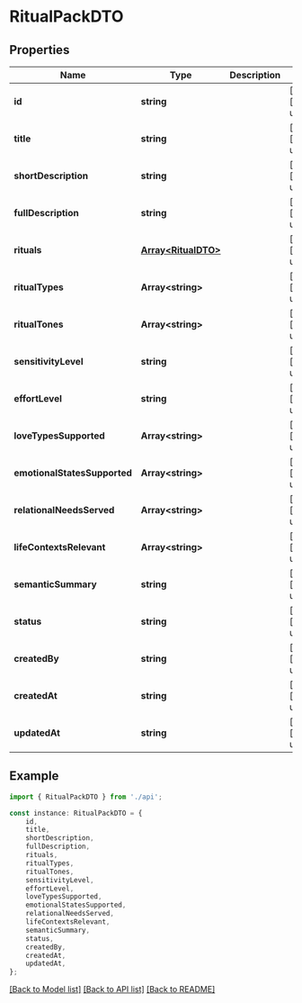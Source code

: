 # RitualPackDTO


## Properties

Name | Type | Description | Notes
------------ | ------------- | ------------- | -------------
**id** | **string** |  | [optional] [default to undefined]
**title** | **string** |  | [optional] [default to undefined]
**shortDescription** | **string** |  | [optional] [default to undefined]
**fullDescription** | **string** |  | [optional] [default to undefined]
**rituals** | [**Array&lt;RitualDTO&gt;**](RitualDTO.md) |  | [optional] [default to undefined]
**ritualTypes** | **Array&lt;string&gt;** |  | [optional] [default to undefined]
**ritualTones** | **Array&lt;string&gt;** |  | [optional] [default to undefined]
**sensitivityLevel** | **string** |  | [optional] [default to undefined]
**effortLevel** | **string** |  | [optional] [default to undefined]
**loveTypesSupported** | **Array&lt;string&gt;** |  | [optional] [default to undefined]
**emotionalStatesSupported** | **Array&lt;string&gt;** |  | [optional] [default to undefined]
**relationalNeedsServed** | **Array&lt;string&gt;** |  | [optional] [default to undefined]
**lifeContextsRelevant** | **Array&lt;string&gt;** |  | [optional] [default to undefined]
**semanticSummary** | **string** |  | [optional] [default to undefined]
**status** | **string** |  | [optional] [default to undefined]
**createdBy** | **string** |  | [optional] [default to undefined]
**createdAt** | **string** |  | [optional] [default to undefined]
**updatedAt** | **string** |  | [optional] [default to undefined]

## Example

```typescript
import { RitualPackDTO } from './api';

const instance: RitualPackDTO = {
    id,
    title,
    shortDescription,
    fullDescription,
    rituals,
    ritualTypes,
    ritualTones,
    sensitivityLevel,
    effortLevel,
    loveTypesSupported,
    emotionalStatesSupported,
    relationalNeedsServed,
    lifeContextsRelevant,
    semanticSummary,
    status,
    createdBy,
    createdAt,
    updatedAt,
};
```

[[Back to Model list]](../README.md#documentation-for-models) [[Back to API list]](../README.md#documentation-for-api-endpoints) [[Back to README]](../README.md)
